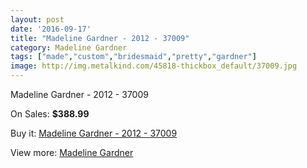 ```yaml
---
layout: post
date: '2016-09-17'
title: "Madeline Gardner - 2012 - 37009"
category: Madeline Gardner
tags: ["made","custom","bridesmaid","pretty","gardner"]
image: http://img.metalkind.com/45818-thickbox_default/37009.jpg
---
```

Madeline Gardner - 2012 - 37009

On Sales: **$388.99**
<a href="https://www.metalkind.com/en/madeline-gardner/7348-37009.html"><amp-img layout="responsive" width="600" height="600" src="//img.metalkind.com/45818-thickbox_default/37009.jpg" alt="Madeline Gardner - 2012 - 37009 0" /></a>
<a href="https://www.metalkind.com/en/madeline-gardner/7348-37009.html"><amp-img layout="responsive" width="600" height="600" src="//img.metalkind.com/45819-thickbox_default/37009.jpg" alt="Madeline Gardner - 2012 - 37009 1" /></a>
<a href="https://www.metalkind.com/en/madeline-gardner/7348-37009.html"><amp-img layout="responsive" width="600" height="600" src="//img.metalkind.com/45820-thickbox_default/37009.jpg" alt="Madeline Gardner - 2012 - 37009 2" /></a>
<a href="https://www.metalkind.com/en/madeline-gardner/7348-37009.html"><amp-img layout="responsive" width="600" height="600" src="//img.metalkind.com/45821-thickbox_default/37009.jpg" alt="Madeline Gardner - 2012 - 37009 3" /></a>

Buy it: [Madeline Gardner - 2012 - 37009](https://www.metalkind.com/en/madeline-gardner/7348-37009.html "Madeline Gardner - 2012 - 37009")

View more: [Madeline Gardner](https://www.metalkind.com/en/79-madeline-gardner "Madeline Gardner")